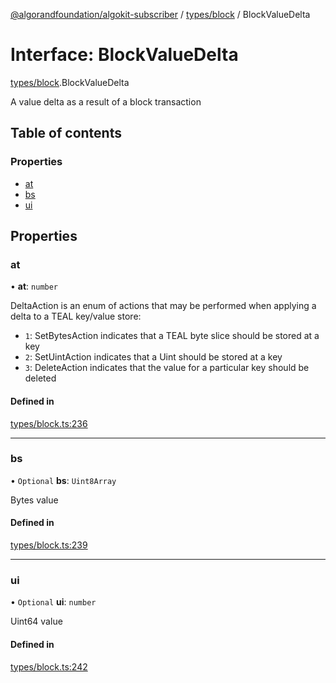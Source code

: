 [@algorandfoundation/algokit-subscriber](../README.md) / [types/block](../modules/types_block.md) / BlockValueDelta

# Interface: BlockValueDelta

[types/block](../modules/types_block.md).BlockValueDelta

A value delta as a result of a block transaction

## Table of contents

### Properties

- [at](types_block.BlockValueDelta.md#at)
- [bs](types_block.BlockValueDelta.md#bs)
- [ui](types_block.BlockValueDelta.md#ui)

## Properties

### at

• **at**: `number`

DeltaAction is an enum of actions that may be performed when applying a delta to a TEAL key/value store:
  * `1`: SetBytesAction indicates that a TEAL byte slice should be stored at a key
  * `2`: SetUintAction indicates that a Uint should be stored at a key
  * `3`: DeleteAction indicates that the value for a particular key should be deleted

#### Defined in

[types/block.ts:236](https://github.com/algorandfoundation/algokit-subscriber-ts/blob/main/src/types/block.ts#L236)

___

### bs

• `Optional` **bs**: `Uint8Array`

Bytes value

#### Defined in

[types/block.ts:239](https://github.com/algorandfoundation/algokit-subscriber-ts/blob/main/src/types/block.ts#L239)

___

### ui

• `Optional` **ui**: `number`

Uint64 value

#### Defined in

[types/block.ts:242](https://github.com/algorandfoundation/algokit-subscriber-ts/blob/main/src/types/block.ts#L242)
